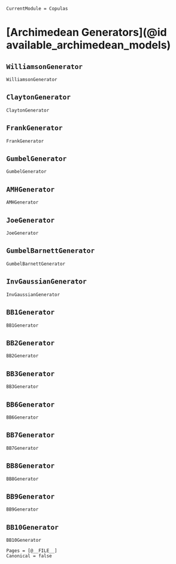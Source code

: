 ```@meta
CurrentModule = Copulas
```

# [Archimedean Generators](@id available_archimedean_models)

## `WilliamsonGenerator`
```@docs; canonical=false
WilliamsonGenerator
```

## `ClaytonGenerator`
```@docs
ClaytonGenerator
```

## `FrankGenerator`
```@docs
FrankGenerator
```

## `GumbelGenerator`
```@docs
GumbelGenerator
```

## `AMHGenerator`
```@docs
AMHGenerator
```

## `JoeGenerator`
```@docs
JoeGenerator
```

## `GumbelBarnettGenerator`
```@docs
GumbelBarnettGenerator
```

## `InvGaussianGenerator`
```@docs
InvGaussianGenerator
```

## `BB1Generator`
```@docs
BB1Generator
```

## `BB2Generator`
```@docs
BB2Generator
```

## `BB3Generator`
```@docs
BB3Generator
```

## `BB6Generator`
```@docs
BB6Generator
```

## `BB7Generator`
```@docs
BB7Generator
```

## `BB8Generator`
```@docs
BB8Generator
```

## `BB9Generator`
```@docs
BB9Generator
```

## `BB10Generator`
```@docs
BB10Generator
```

```@bibliography
Pages = [@__FILE__]
Canonical = false
```